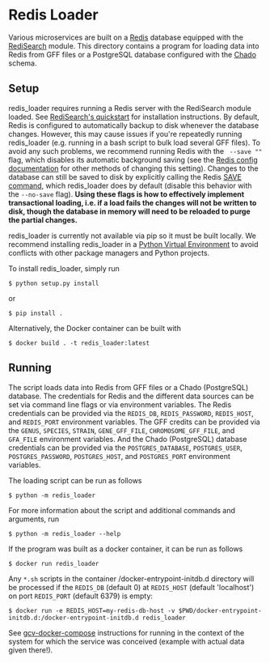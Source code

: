 # Redis Loader

Various microservices are built on a [Redis](https://redis.io/) database equipped with the [RediSearch](https://oss.redislabs.com/redisearch/) module.
This directory contains a program for loading data into Redis from GFF files or a PostgreSQL database configured with the [Chado](http://gmod.org/wiki/Chado_-_Getting_Started) schema.

## Setup

redis_loader requires running a Redis server with the RediSearch module loaded.
See [RediSearch's quickstart](https://oss.redislabs.com/redisearch/Quick_Start/) for installation instructions. By default, Redis is configured to automatically backup to disk whenever the database changes. However, this may cause issues if you're repeatedly running redis_loader (e.g. running in a bash script to bulk load several GFF files). To avoid any such problems, we recommend running Redis with the ` --save ""` flag, which disables its automatic background saving (see the [Redis config documentation](https://redis.io/docs/manual/config/) for other methods of changing this setting). Changes to the database can still be saved to disk by explicitly calling the Redis [SAVE command](https://redis.io/commands/save/), which redis_loader does by default (disable this behavior with the `--no-save` flag). **Using these flags is how to effectively implement transactional loading, i.e. if a load fails the changes will not be written to disk, though the database in memory will need to be reloaded to purge the partial changes.**

redis_loader is currently not available via pip so it must be built locally.
We recommend installing redis_loader in a [Python Virtual Environment](http://docs.python-guide.org/en/latest/dev/virtualenvs/) to avoid conflicts with other package managers and Python projects.

To install redis_loader, simply run

    $ python setup.py install

or

    $ pip install .

Alternatively, the Docker container can be built with

    $ docker build . -t redis_loader:latest

## Running

The script loads data into Redis from GFF files or a Chado (PostgreSQL) database.
The credentials for Redis and the different data sources can be set via command line flags or via environment variables.
The Redis credentials can be provided via the `REDIS_DB`, `REDIS_PASSWORD`, `REDIS_HOST`, and `REDIS_PORT` environment variables.
The GFF credits can be provided via the `GENUS`, `SPECIES`, `STRAIN`, `GENE_GFF_FILE`, `CHROMOSOME_GFF_FILE`, and `GFA_FILE` environment variables.
And the Chado (PostgreSQL) database credentials can be provided via the `POSTGRES_DATABASE`, `POSTGRES_USER`, `POSTGRES_PASSWORD`, `POSTGRES_HOST`, and `POSTGRES_PORT` environment variables.

The loading script can be run as follows

    $ python -m redis_loader

For more information about the script and additional commands and arguments, run

    $ python -m redis_loader --help

If the program was built as a docker container, it can be run as follows

    $ docker run redis_loader

Any `*.sh` scripts in the container /docker-entrypoint-initdb.d directory will be processed if the `REDIS_DB` (default 0) at `REDIS_HOST` (default 'localhost') on port `REDIS_PORT` (default 6379) is empty:

    $ docker run -e REDIS_HOST=my-redis-db-host -v $PWD/docker-entrypoint-initdb.d:/docker-entrypoint-initdb.d redis_loader

See [gcv-docker-compose](https://github.com/legumeinfo/gcv-docker-compose#redis_loader) instructions for running in the context of the system for which the service was conceived (example with actual data given there!).
